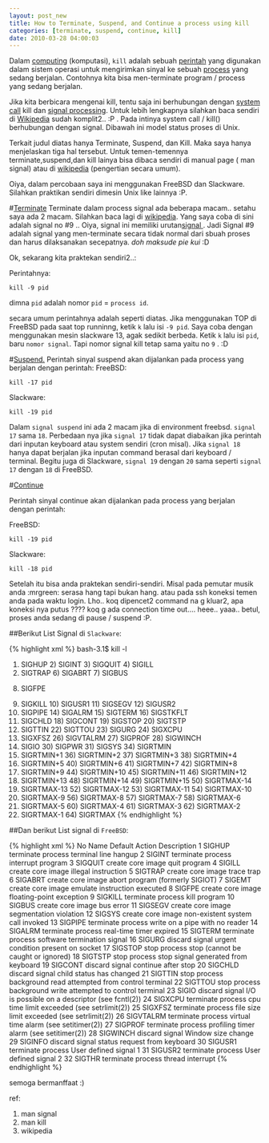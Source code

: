```yaml
--- 
layout: post_new
title: How to Terminate, Suspend, and Continue a process using kill
categories: [terminate, suspend, continue, kill]
date: 2010-03-28 04:00:03
---
```

Dalam <a title="Computing" href="http://en.wikipedia.org/wiki/Computing" target="_new">computing</a> (komputasi), `kill` adalah sebuah <a title="Command (computing)" href="http://en.wikipedia.org/wiki/Command_%28computing%29">perintah</a> yang digunakan dalam sistem operasi untuk mengirimkan sinyal ke sebuah <a title="Process (computing)" href="http://en.wikipedia.org/wiki/Process_%28computing%29">process</a> yang sedang berjalan. Contohnya kita bisa men-terminate program / process yang sedang berjalan.


Jika kita berbicara mengenai kill, tentu saja ini berhubungan dengan <a href="http://en.wikipedia.org/wiki/System_call" target="_new">system call</a> kill dan <a href="http://en.wikipedia.org/wiki/Signal_%28computing%29" target="_new">signal processing</a>. Untuk lebih lengkapnya silahkan baca sendiri di <a href="http://en.wikipedia.org">Wikipedia</a> sudah komplit2.. :P . Pada intinya system call / kill() berhubungan dengan signal. Dibawah ini model status proses di Unix.

Terkait judul diatas hanya Terminate, Suspend, dan Kill. Maka saya hanya menjelaskan tiga hal tersebut. Untuk temen-temennya terminate,suspend,dan kill lainya bisa dibaca sendiri di manual page ( man signal) atau di <a href="http://en.wikipedia.org/wiki/Signal_%28computing%29" target="_new">wikipedia</a> (pengertian secara umum).

Oiya, dalam percobaan saya ini menggunakan FreeBSD dan Slackware. Silahkan praktikan sendiri dimesin Unix like lainnya :P.

#<a href="http://en.wikipedia.org/wiki/SIGTERM" target="_new">Terminate</a>
Terminate dalam process signal ada beberapa macam.. setahu saya ada 2 macam. Silahkan baca lagi di <a href="http://en.wikipedia.org/wiki/Signal_%28computing%29">wikipedia</a>. Yang saya coba di sini adalah signal no #9 .. Oiya, signal ini memiliki urutan<a href="http://en.wikipedia.org/wiki/Signal.h">signal </a>. Jadi Signal #9 adalah signal yang men-terminate secara tidak normal dari sbuah proses dan harus dilaksanakan secepatnya. *doh maksude pie kui* :D

Ok, sekarang kita praktekan sendiri2..:

Perintahnya:

`kill -9 pid`

dimna `pid` adalah nomor `pid` = `process id`.

secara umum perintahnya adalah seperti diatas. Jika menggunakan TOP di FreeBSD pada saat top runninng, ketik `k` lalu isi `-9 pid`. Saya coba dengan menggunakan mesin slackware 13, agak sedikit berbeda. Ketik `k` lalu isi `pid`, baru `nomor signal`. Tapi nomor signal kill tetap sama yaitu no `9` . :D

#<a href="http://en.wikipedia.org/wiki/SIGTSTP" target="_new">Suspend.</a>
Perintah sinyal suspend akan dijalankan pada process yang berjalan dengan perintah:
FreeBSD:

`kill -17 pid`

Slackware:

`kill -19 pid`

Dalam `signal suspend` ini ada 2 macam jika di environment freebsd. `signal 17` sama `18`. Perbedaan nya jika `signal 17` tidak dapat diabaikan jika perintah dari inputan keyboard atau system sendiri (cron misal). Jika `signal 18` hanya dapat berjalan jika inputan command berasal dari keyboard / terminal. Begitu juga di Slackware, `signal 19` dengan `20` sama seperti `signal 17` dengan `18` di FreeBSD.


#<a href="http://en.wikipedia.org/wiki/SIGCONT" target="_new">Continue</a>

Perintah sinyal continue akan dijalankan pada process yang berjalan dengan perintah:

FreeBSD:

`kill -19 pid`

Slackware:

`kill -18 pid`


Setelah itu bisa anda praktekan sendiri-sendiri. Misal pada pemutar musik anda :mrgreen: serasa hang tapi bukan hang. atau pada ssh koneksi temen anda pada waktu login. Lho.. koq dipencet2 command na g kluar2, apa koneksi nya putus ???? koq g ada connection time out.... heee.. yaaa.. betul, proses anda sedang di pause / suspend :P.


##Berikut List Signal di `Slackware`:

{% highlight xml %}
bash-3.1$ kill -l
 1) SIGHUP       2) SIGINT       3) SIGQUIT      4) SIGILL
 5) SIGTRAP      6) SIGABRT      7) SIGBUS
8. SIGFPE
 9) SIGKILL     10) SIGUSR1     11) SIGSEGV     12) SIGUSR2
13) SIGPIPE     14) SIGALRM     15) SIGTERM     16) SIGSTKFLT
17) SIGCHLD     18) SIGCONT     19) SIGSTOP     20) SIGTSTP
21) SIGTTIN     22) SIGTTOU     23) SIGURG      24) SIGXCPU
25) SIGXFSZ     26) SIGVTALRM   27) SIGPROF     28) SIGWINCH
29) SIGIO       30) SIGPWR      31) SIGSYS      34) SIGRTMIN
35) SIGRTMIN+1  36) SIGRTMIN+2  37) SIGRTMIN+3  38) SIGRTMIN+4
39) SIGRTMIN+5  40) SIGRTMIN+6  41) SIGRTMIN+7  42) SIGRTMIN+8
43) SIGRTMIN+9  44) SIGRTMIN+10 45) SIGRTMIN+11 46) SIGRTMIN+12
47) SIGRTMIN+13 48) SIGRTMIN+14 49) SIGRTMIN+15 50) SIGRTMAX-14
51) SIGRTMAX-13 52) SIGRTMAX-12 53) SIGRTMAX-11 54) SIGRTMAX-10
55) SIGRTMAX-9  56) SIGRTMAX-8  57) SIGRTMAX-7  58) SIGRTMAX-6
59) SIGRTMAX-5  60) SIGRTMAX-4  61) SIGRTMAX-3  62) SIGRTMAX-2
63) SIGRTMAX-1  64) SIGRTMAX
{% endhighlight %}

##Dan berikut List signal di `FreeBSD`:

{% highlight xml %}
 No    Name 	Default Action	     Description
     1	   SIGHUP	terminate process    terminal line hangup
     2	   SIGINT	terminate process    interrupt program
     3	   SIGQUIT	create core image    quit program
     4	   SIGILL	create core image    illegal instruction
     5	   SIGTRAP	create core image    trace trap
     6	   SIGABRT	create core image    abort program (formerly SIGIOT)
     7	   SIGEMT	create core image    emulate instruction executed
     8	   SIGFPE	create core image    floating-point exception
     9	   SIGKILL	terminate process    kill program
     10    SIGBUS	create core image    bus error
     11    SIGSEGV	create core image    segmentation violation
     12    SIGSYS	create core image    non-existent system call invoked
     13    SIGPIPE	terminate process    write on a pipe with no reader
     14    SIGALRM	terminate process    real-time timer expired
     15    SIGTERM	terminate process    software termination signal
     16    SIGURG	discard signal	     urgent condition present on
					     socket
     17    SIGSTOP	stop process	     stop (cannot be caught or
					     ignored)
     18    SIGTSTP	stop process	     stop signal generated from
					     keyboard
     19    SIGCONT	discard signal	     continue after stop
     20    SIGCHLD	discard signal	     child status has changed
     21    SIGTTIN	stop process	     background read attempted from
					     control terminal
     22    SIGTTOU	stop process	     background write attempted to
					     control terminal
     23    SIGIO	discard signal	     I/O is possible on a descriptor
					     (see fcntl(2))
     24    SIGXCPU	terminate process    cpu time limit exceeded (see
					     setrlimit(2))
     25    SIGXFSZ	terminate process    file size limit exceeded (see
					     setrlimit(2))
     26    SIGVTALRM	terminate process    virtual time alarm (see
					     setitimer(2))
     27    SIGPROF	terminate process    profiling timer alarm (see
					     setitimer(2))
     28    SIGWINCH	discard signal	     Window size change
     29    SIGINFO	discard signal	     status request from keyboard
     30    SIGUSR1	terminate process    User defined signal 1
     31    SIGUSR2	terminate process    User defined signal 2
     32    SIGTHR	terminate process    thread interrupt
{% endhighlight %}

semoga bermanffaat :)

ref:
1. man signal
2. man kill
3. wikipedia
